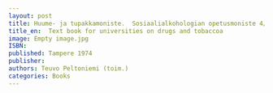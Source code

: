 ```yaml
---
layout: post
title: Huume- ja tupakkamoniste.  Sosiaalialkohologian opetusmoniste 4/1978. (100 s.)
title_en:  Text book for universities on drugs and tobaccoa
image: Empty image.jpg
ISBN: 
published: Tampere 1974 
publisher: 
authors: Teuvo Peltoniemi (toim.)
categories: Books
---
```

